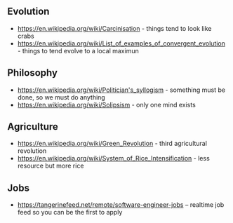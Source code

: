## Evolution
- https://en.wikipedia.org/wiki/Carcinisation - things tend to look like crabs
- https://en.wikipedia.org/wiki/List_of_examples_of_convergent_evolution - things to tend evolve to a local maximun

## Philosophy
- https://en.wikipedia.org/wiki/Politician's_syllogism - something must be done, so we must do anything
- https://en.wikipedia.org/wiki/Solipsism - only one mind exists

## Agriculture
- https://en.wikipedia.org/wiki/Green_Revolution - third agricultural revolution
- https://en.wikipedia.org/wiki/System_of_Rice_Intensification - less resource but more rice

## Jobs
- https://tangerinefeed.net/remote/software-engineer-jobs – realtime job feed so you can be the first to apply
